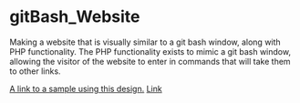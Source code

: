 # gitBash_Website
Making a website that is visually similar to a git bash window, along with PHP functionality. The PHP functionality exists to mimic a git bash window, allowing the visitor of the website to enter in commands that will take them to other links. 

[A link to a sample using this design.](www.aaronpattersonsportfolio.com/gitbashsite/default.php)
[Link](#www.google.com)

